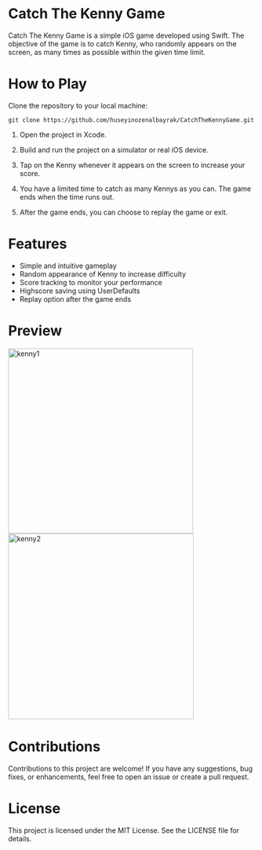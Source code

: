 # Catch The Kenny Game
Catch The Kenny Game is a simple iOS game developed using Swift. The objective of the game is to catch Kenny, who randomly appears on the screen, as many times as possible within the given time limit.


# How to Play
Clone the repository to your local machine:
```
git clone https://github.com/huseyinozenalbayrak/CatchTheKennyGame.git
```
1. Open the project in Xcode.

2. Build and run the project on a simulator or real iOS device.

3. Tap on the Kenny whenever it appears on the screen to increase your score.

4. You have a limited time to catch as many Kennys as you can. The game ends when the time runs out.

5. After the game ends, you can choose to replay the game or exit.


# Features
- Simple and intuitive gameplay
- Random appearance of Kenny to increase difficulty
- Score tracking to monitor your performance
- Highscore saving using UserDefaults
- Replay option after the game ends


# Preview
<img width="377" alt="kenny1" src="https://github.com/huseyinozenalbayrak/Catch_the_Kenny/assets/135959878/deb1fcfc-dc89-45b8-ba5b-a3090c8325a1">
<img width="378" alt="kenny2" src="https://github.com/huseyinozenalbayrak/Catch_the_Kenny/assets/135959878/e9a2fb1d-95ba-4c42-a3ed-988fcb0221cf">


# Contributions
Contributions to this project are welcome! If you have any suggestions, bug fixes, or enhancements, feel free to open an issue or create a pull request.


# License
This project is licensed under the MIT License. See the LICENSE file for details.

